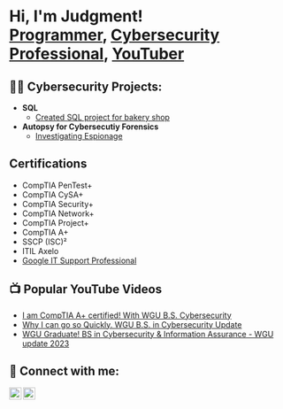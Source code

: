 <h1>Hi, I'm Judgment! <br/><a href="http://github.com/TheBestNinja">Programmer</a>, <a href="https://www.linkedin.com/in/judgmentsmith/">Cybersecurity Professional</a>, <a href="https://www.youtube.com/@T-rexdestructions">YouTuber</a></h1>

<h2>👨‍💻 Cybersecurity Projects:</h2>

- <b>SQL</b>
  - [Created SQL project for bakery shop](https://github.com/TheBestNinja/SQL-project-for-school)
- <b>Autopsy for Cybersecutiy Forensics</b>
  - [Investigating Espionage](https://github.com/TheBestNinja/Cybersecurity-Forensics-project/blob/main/README.md) 

<h2>Certifications</h2>

- CompTIA PenTest+ 
- CompTIA CySA+
- CompTIA Security+
- CompTIA Network+
- CompTIA Project+
- CompTIA A+ 
- SSCP (ISC)²  
- ITIL Axelo 
- [Google IT Support Professional](https://coursera.org/share/b4a749dcad04623c2582c618866dcb41)



<h2>📺 Popular YouTube Videos</h2>

- [I am CompTIA A+ certified! With WGU B.S. Cybersecurity](https://youtu.be/sZiD3GZSPe0)
- [Why I can go so Quickly. WGU B.S. in Cybersecurity Update](https://youtu.be/MdgFjN3mP7A)
- [WGU Graduate! BS in Cybersecurity & Information Assurance - WGU update 2023](https://youtu.be/CgpKnKPtVVc)


<h2> 🤳 Connect with me:</h2>

[<img align="left" alt="JoshMadakor | YouTube" width="22px" src="https://cdn.jsdelivr.net/npm/simple-icons@v3/icons/youtube.svg" />][youtube]
[<img align="left" alt="JoshMadakor | LinkedIn" width="22px" src="https://cdn.jsdelivr.net/npm/simple-icons@v3/icons/linkedin.svg" />][linkedin]

[youtube]: https://www.youtube.com/@T-rexdestructions
[linkedin]: https://www.linkedin.com/in/judgmentsmith

<!--
**joshmadakor1/joshmadakor1** is a ✨ _special_ ✨ repository because its `README.md` (this file) appears on your GitHub profile.

Here are some ideas to get you started:

- 🔭 I’m currently working on ...
- 🌱 I’m currently learning ...
- 👯 I’m looking to collaborate on ...
- 🤔 I’m looking for help with ...
- 💬 Ask me about WGU or ChatGPT3
- 📫 How to reach me: ...
- ⚡ Fun facts: I was homeschooled and got my Bachelor in Cybersecurity at 19 years old. I'm the oldest of 7 boys.
-->
